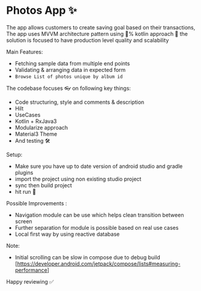 # Photos App ✨
The app allows customers to create saving goal based on their transactions, The app uses MVVM architecture pattern using 💯% kotlin approach 🤘
the solution is focused to have production level quality and scalability 

Main Features:

- Fetching sample data from multiple end points
- Validating & arranging data in expected form
- `Browse List of photos unique by album id`

The codebase focuses 👓 on following key things:
- Code structuring, style and comments & description
- Hilt
- UseCases
- Kotlin + RxJava3
- Modularize approach
- Material3 Theme
- And testing 🛠

Setup:
- Make sure you have up to date version of android studio and gradle plugins
- import the project using non existing studio project
- sync then build project
- hit run 🚀

Possible Improvements :
- Navigation module can be use which helps clean transition between screen
- Further separation for module is possible based on real use cases
- Local first way by using reactive database

Note:
- Initial scrolling can be slow in compose due to debug build [https://developer.android.com/jetpack/compose/lists#measuring-performance]

Happy reviewing ✅
